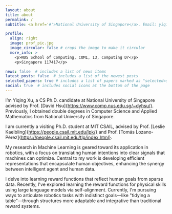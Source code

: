 ```yaml
---
layout: about
title: about
permalink: /
subtitle: <a href='#'>National University of Singapore</a>. Email: yiqing.xu@u.nus.edu

profile:
  align: right
  image: prof_pic.jpg
  image_circular: false # crops the image to make it circular
  more_info: >
    <p>NUS School of Computing, COM1, 13, Computing Dr</p>
    <p>Singapore 117417</p>

news: false  # includes a list of news items
latest_posts: false  # includes a list of the newest posts
selected_papers: true # includes a list of papers marked as "selected={true}"
social: true  # includes social icons at the bottom of the page
---
```


I’m Yiqing Xu, a CS Ph.D. candidate at National University of Singapore advised by Prof. [David Hsu]{https://www.comp.nus.edu.sg/~dyhsu/}. Previously, I obtained double degrees in Computer Science and Applied Mathematics from National University of Singapore.

I am currently a visiting Ph.D. student at MIT CSAIL, advised by Prof. [Leslie Kaelbling]{https://people.csail.mit.edu/lpk/} and Prof. [Tomás Lozano-Pérez]{https://people.csail.mit.edu/tlp/index.html}.

My research in Machine Learning is geared toward its application in robotics, with a focus on translating human intentions into clear signals that machines can optimize. Central to my work is developing efficient representations that encapsulate human objectives, enhancing the synergy between intelligent agent and human data.

I delve into learning reward functions that reflect human goals from sparse data. Recently, I've explored learning the reward functions for physical skills using large language models via self-alignment. Currently, I'm pursuing ways to articulate robotics tasks with indistinct goals—like "tidying a table"—through structures more adaptable and integrative than traditional reward systems.